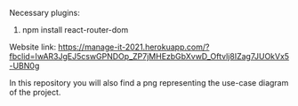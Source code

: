 Necessary plugins: 
1. npm install react-router-dom

Website link:
https://manage-it-2021.herokuapp.com/?fbclid=IwAR3JgEJ5cswGPNDOp_ZP7jMHEzbGbXvwD_Oftvlj8IZag7JUOkVx5-UBN0g


In this repository you will also find a png representing the use-case diagram of the project.
